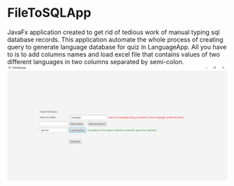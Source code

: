 # FileToSQLApp

JavaFx application created to get rid of tedious work of manual typing sql database records. This application automate the whole process of creating query to generate language database for quiz in LanguageApp. All you have to is to add columns names and load excel file that contains values of two different languages in two columns separated by semi-colon.
![alt text](https://raw.githubusercontent.com/micavanco/FileToSQLApp/master/fileToSQLApp.png)